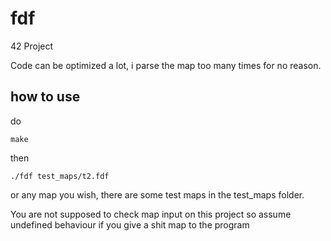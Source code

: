 # fdf

42 Project

Code can be optimized a lot, i parse the map too many times for no reason.

## how to use

do 
```
make
```
then
```
./fdf test_maps/t2.fdf
```
or any map you wish, there are some test maps in the test_maps folder.

You are not supposed to check map input on this project so assume undefined behaviour if you give a shit map to the program
